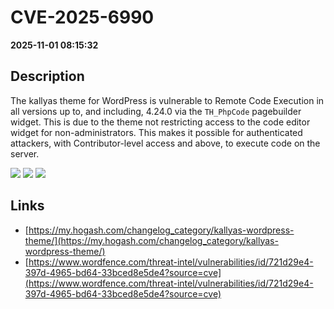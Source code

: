 # CVE-2025-6990

**2025-11-01 08:15:32**

## Description
The kallyas theme for WordPress is vulnerable to Remote Code Execution in all versions up to, and including, 4.24.0 via the  `TH_PhpCode` pagebuilder widget. This is due to the theme not restricting access to the code editor widget for non-administrators. This makes it possible for authenticated attackers, with Contributor-level access and above, to execute code on the server.

![](https://img.shields.io/static/v1?label=Score&message=8.8&color=red)
![](https://img.shields.io/static/v1?label=Severity&message=HIGH&color=red)
![](https://img.shields.io/static/v1?label=CWE&message=RCE&color=green)

## Links
- [https://my.hogash.com/changelog_category/kallyas-wordpress-theme/](https://my.hogash.com/changelog_category/kallyas-wordpress-theme/)
- [https://www.wordfence.com/threat-intel/vulnerabilities/id/721d29e4-397d-4965-bd64-33bced8e5de4?source=cve](https://www.wordfence.com/threat-intel/vulnerabilities/id/721d29e4-397d-4965-bd64-33bced8e5de4?source=cve)
